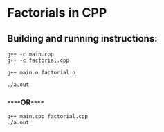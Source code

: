 # Factorials in CPP

## Building and running instructions:

```
g++ -c main.cpp
g++ -c factorial.cpp

g++ main.o factorial.o

./a.out

```

### ----OR----

```
g++ main.cpp factorial.cpp
./a.out

```